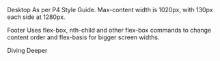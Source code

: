 <!-- @format -->

Desktop
As per P4 Style Guide.
Max-content width is 1020px, with 130px each side at 1280px.

Footer
Uses flex-box, nth-child and other flex-box commands to change content order and flex-basis for bigger screen widths.

Diving Deeper
